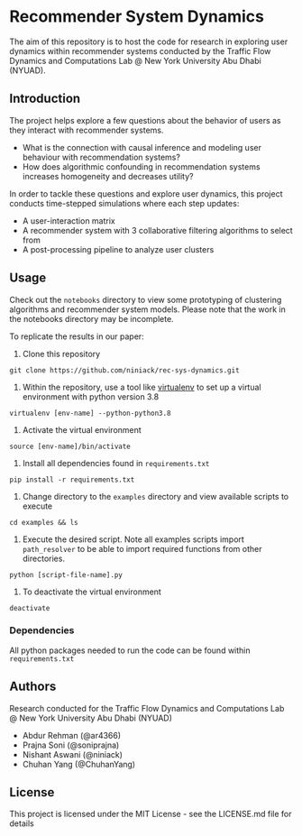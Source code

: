 # Recommender System Dynamics

The aim of this repository is to host the code for research in exploring user dynamics within recommender systems conducted by the Traffic Flow Dynamics and Computations Lab @ New York University Abu Dhabi (NYUAD).

## Introduction

The project helps explore a few questions about the behavior of users as they interact with recommender systems.

* What is the connection with causal inference and modeling user behaviour with recommendation systems?
* How does algorithmic confounding in recommendation systems increases homogeneity and decreases utility?

In order to tackle these questions and explore user dynamics, this project conducts time-stepped simulations where each step updates: 
* A user-interaction matrix 
* A recommender system with 3 collaborative filtering algorithms to select from
* A post-processing pipeline to analyze user clusters

## Usage

Check out the `notebooks` directory to view some prototyping of clustering algorithms and recommender system models. Please note that the work in the notebooks directory may be incomplete.

To replicate the results in our paper:

1. Clone this repository
```
git clone https://github.com/niniack/rec-sys-dynamics.git
```

1. Within the repository, use a tool like [virtualenv](https://virtualenv.pypa.io/en/latest/) to set up a virtual environment with python version 3.8
```
virtualenv [env-name] --python-python3.8
```

1. Activate the virtual environment
```
source [env-name]/bin/activate
```

1. Install all dependencies found in `requirements.txt`
```
pip install -r requirements.txt
```

1. Change directory to the `examples` directory and view available scripts to execute

```
cd examples && ls
```

1. Execute the desired script. Note all examples scripts import `path_resolver` to be able to import required functions from other directories.

```
python [script-file-name].py
```

1. To deactivate the virtual environment
```
deactivate
```

### Dependencies

All python packages needed to run the code can be found within `requirements.txt`

## Authors
Research conducted for the Traffic Flow Dynamics and Computations Lab @ New York University Abu Dhabi (NYUAD)
* Abdur Rehman (@ar4366)
* Prajna Soni (@soniprajna)
* Nishant Aswani (@niniack)
* Chuhan Yang (@ChuhanYang)

## License

This project is licensed under the MIT License - see the LICENSE.md file for details
